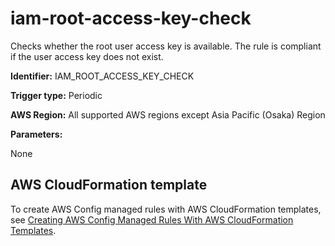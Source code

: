 # iam\-root\-access\-key\-check<a name="iam-root-access-key-check"></a>

Checks whether the root user access key is available\. The rule is compliant if the user access key does not exist\. 

**Identifier:** IAM\_ROOT\_ACCESS\_KEY\_CHECK

**Trigger type:** Periodic

**AWS Region:** All supported AWS regions except Asia Pacific \(Osaka\) Region

**Parameters:**

None  

## AWS CloudFormation template<a name="w29aac11c33c17b7d225c15"></a>

To create AWS Config managed rules with AWS CloudFormation templates, see [Creating AWS Config Managed Rules With AWS CloudFormation Templates](aws-config-managed-rules-cloudformation-templates.md)\.